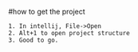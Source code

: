 #how to get the project

    1. In intellij, File->Open
    2. Alt+1 to open project structure
    3. Good to go.



